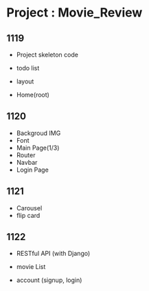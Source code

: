 # Project : Movie_Review

## 1119

- Project skeleton code
- todo list

- layout
- Home(root)



## 1120

- Backgroud IMG
- Font
- Main Page(1/3)
- Router
- Navbar
- Login Page



## 1121

- Carousel
- flip card



## 1122

- RESTful API (with Django)
- movie List

- account (signup, login)